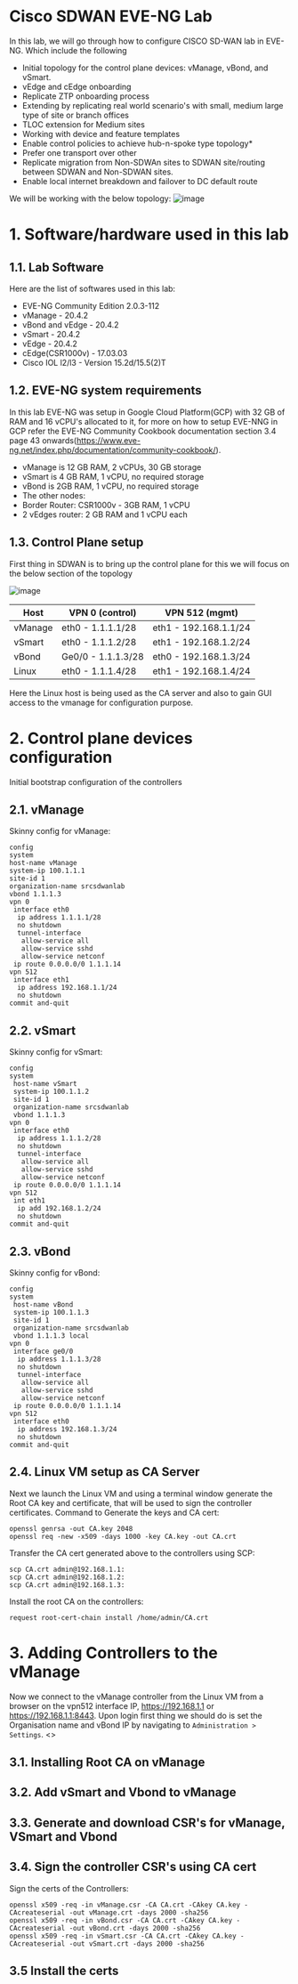 # Cisco SDWAN EVE-NG Lab
In this lab, we will go through how to configure CISCO SD-WAN lab in EVE-NG. Which include the following

* Initial topology for the control plane devices: vManage, vBond, and vSmart.
* vEdge and cEdge onboarding
* Replicate ZTP onboarding process
* Extending by replicating real world scenario's with small, medium large type of site or branch offices
* TLOC extension for Medium sites
* Working with device and feature templates
* Enable control policies to achieve hub-n-spoke type topology*
* Prefer one transport over other
* Replicate migration from Non-SDWAn sites to SDWAN site/routing between SDWAN and Non-SDWAN sites.
* Enable local internet breakdown and failover to DC default route

We will be working with the below topology:
![image](https://user-images.githubusercontent.com/84218572/132181134-dfcaa57b-21ac-48dd-b837-c493e8f957ae.png)

# 1. Software/hardware used in this lab
## 1.1. Lab Software
Here are the list of softwares used in this lab:
* EVE-NG Community Edition 2.0.3-112
* vManage - 20.4.2
* vBond and vEdge - 20.4.2
* vSmart - 20.4.2
* vEdge - 20.4.2
* cEdge(CSR1000v) - 17.03.03
* Cisco IOL l2/l3 - Version 15.2d/15.5(2)T
## 1.2. EVE-NG system requirements
In this lab EVE-NG was setup in Google Cloud Platform(GCP) with 32 GB of RAM and 16 vCPU's allocated to it, for more on how to setup EVE-NNG in GCP refer the EVE-NG Community Cookbook documentation section 3.4 page 43 onwards(https://www.eve-ng.net/index.php/documentation/community-cookbook/).

* vManage is 12 GB RAM, 2 vCPUs, 30 GB storage
* vSmart is 4 GB RAM, 1 vCPU, no required storage
* vBond is 2GB RAM, 1 vCPU, no required storage
* The other nodes:
* Border Router: CSR1000v - 3GB RAM, 1 vCPU
* 2 vEdges router: 2 GB RAM and 1 vCPU each


## 1.3. Control Plane setup
First thing in SDWAN is to bring up the control plane for this we will focus on the below section of the topology

![image](https://user-images.githubusercontent.com/84218572/132176819-1ec4b037-af62-4c05-8426-6744d17268ac.png)

Host | VPN 0 (control) | VPN 512 (mgmt)
---- | --------------- | --------------
vManage |	eth0 - 1.1.1.1/28	| eth1 - 192.168.1.1/24
vSmart | eth0 - 1.1.1.2/28	| eth1 - 192.168.1.2/24
vBond	| Ge0/0 - 1.1.1.3/28 |	eth0 - 192.168.1.3/24
Linux | eth0 - 1.1.1.4/28 |  eth1 - 192.168.1.4/24

Here the Linux host is being used as the CA server and also to gain GUI access to the vmanage for configuration purpose.

# 2. Control plane devices configuration
Initial bootstrap configuration of the controllers

## 2.1. vManage
Skinny config for vManage:

```
config
system 
host-name vManage
system-ip 100.1.1.1
site-id 1
organization-name srcsdwanlab
vbond 1.1.1.3
vpn 0
 interface eth0
  ip address 1.1.1.1/28
  no shutdown
  tunnel-interface
   allow-service all
   allow-service sshd
   allow-service netconf
 ip route 0.0.0.0/0 1.1.1.14
vpn 512 
 interface eth1
  ip address 192.168.1.1/24
  no shutdown
commit and-quit
```
## 2.2. vSmart
Skinny config for vSmart:

```
config
system
 host-name vSmart
 system-ip 100.1.1.2
 site-id 1
 organization-name srcsdwanlab
 vbond 1.1.1.3
vpn 0
 interface eth0
  ip address 1.1.1.2/28
  no shutdown
  tunnel-interface
   allow-service all
   allow-service sshd
   allow-service netconf
 ip route 0.0.0.0/0 1.1.1.14
vpn 512 
 int eth1
  ip add 192.168.1.2/24
  no shutdown
commit and-quit
```
## 2.3. vBond
Skinny config for vBond:

```
config
system
 host-name vBond
 system-ip 100.1.1.3
 site-id 1
 organization-name srcsdwanlab
 vbond 1.1.1.3 local
vpn 0
 interface ge0/0
  ip address 1.1.1.3/28
  no shutdown
  tunnel-interface
   allow-service all
   allow-service sshd
   allow-service netconf
 ip route 0.0.0.0/0 1.1.1.14
vpn 512
 interface eth0
  ip address 192.168.1.3/24
  no shutdown
commit and-quit
```
## 2.4. Linux VM setup as CA Server
Next we launch the Linux VM and using a terminal window generate the Root CA key and certificate, that will be used to sign the controller certificates.
Command to Generate the keys and CA cert:
```
openssl genrsa -out CA.key 2048
openssl req -new -x509 -days 1000 -key CA.key -out CA.crt
```
Transfer the CA cert generated above to the controllers using SCP:
```
scp CA.crt admin@192.168.1.1:
scp CA.crt admin@192.168.1.2:
scp CA.crt admin@192.168.1.3:
```
Install the root CA on the controllers:
```
request root-cert-chain install /home/admin/CA.crt 
```
# 3. Adding Controllers to the vManage
Now we connect to the vManage controller from the Linux VM from a browser on the vpn512 interface IP, https://192.168.1.1 or https://192.168.1.1:8443. Upon login first thing we should do is set the Organisation name and vBond IP by navigating to ```Administration > Settings```.
<<insert pic here>>
 ## 3.1. Installing Root CA on vManage
 
 ## 3.2. Add vSmart and Vbond to vManage
 
 ## 3.3. Generate and download CSR's for vManage, VSmart and Vbond 
 
 ## 3.4. Sign the controller CSR's using CA cert
 Sign the certs of the Controllers:
 ```
openssl x509 -req -in vManage.csr -CA CA.crt -CAkey CA.key -CAcreateserial -out vManage.crt -days 2000 -sha256
openssl x509 -req -in vBond.csr -CA CA.crt -CAkey CA.key -CAcreateserial -out vBond.crt -days 2000 -sha256
openssl x509 -req -in vSmart.csr -CA CA.crt -CAkey CA.key -CAcreateserial -out vSmart.crt -days 2000 -sha256
 ```
 
 ## 3.5 Install the certs 
